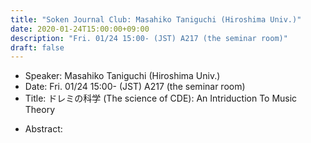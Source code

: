 ```yaml
---
title: "Soken Journal Club: Masahiko Taniguchi (Hiroshima Univ.)"
date: 2020-01-24T15:00:00+09:00
description: "Fri. 01/24 15:00- (JST) A217 (the seminar room)"
draft: false
---
```


- Speaker:
Masahiko Taniguchi (Hiroshima Univ.)
- Date:
Fri. 01/24 15:00- (JST) A217 (the seminar room)
- Title:
ドレミの科学 (The science of CDE): An Intriduction To Music Theory

<!--more-->

- Abstract:

